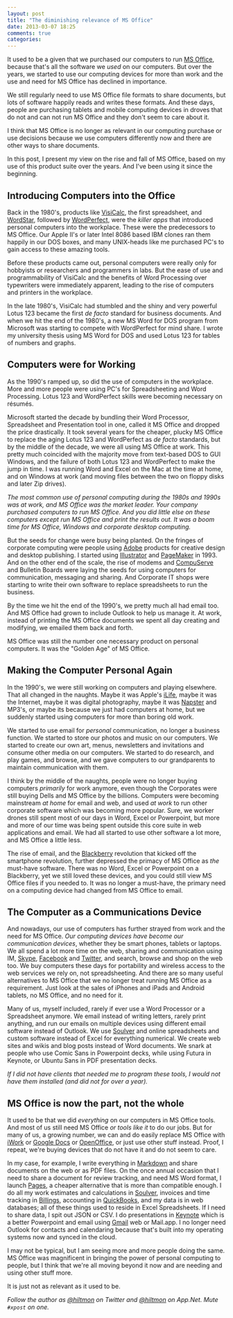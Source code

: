 ```yaml
---
layout: post
title: "The diminishing relevance of MS Office"
date: 2013-03-07 18:25
comments: true
categories: 
---
```


It used to be a given that we purchased our computers to run [MS Office](http://office.microsoft.com/en-us/), because that's all the software we *used* on our computers. But over the years, we started to use our computing devices for more than work and the use and need for MS Office has declined in importance. 

We still regularly need to use MS Office file formats to share documents, but lots of software happily reads and writes these formats. And these days, people are purchasing tablets and mobile computing devices in droves that do not and can not run MS Office and they don't seem to care about it.

I think that MS Office is no longer as relevant in our computing purchase or use decisions because we use computers differently now and there are other ways to share documents.

In this post, I present my view on the rise and fall of MS Office, based on my use of this product suite over the years. And I've been using it since the beginning.

## Introducing Computers into the Office

Back in the 1980's, products like [VisiCalc](http://en.wikipedia.org/wiki/VisiCalc), the first spreadsheet, and [WordStar](http://en.wikipedia.org/wiki/WordStar), followed by [WordPerfect](http://en.wikipedia.org/wiki/WordPerfect), were the *killer apps* that introduced personal computers into the workplace. These were the predecessors to MS Office. Our Apple II's or later Intel 8086 based IBM clones ran them happily in our DOS boxes, and many UNIX-heads like me purchased PC's to gain access to these amazing tools.

Before these products came out, personal computers were really only for hobbyists or researchers and programmers in labs. But the ease of use and programmability of VisiCalc and the benefits of Word Processing over typewriters were immediately apparent, leading to the rise of computers and printers in the workplace.

In the late 1980's, VisiCalc had stumbled and the shiny and very powerful  Lotus 123 became the first *de facto* standard for business documents. And when we hit the end of the 1980's, a new MS Word for DOS program from Microsoft was starting to compete with WordPerfect for mind share. I wrote my university thesis using MS Word for DOS and used Lotus 123 for tables of numbers and graphs.

## Computers were for Working

As the 1990's ramped up, so did the use of computers in the workplace. More and more people were using PC's for Spreadsheeting and Word Processing. Lotus 123 and WordPerfect skills were becoming necessary on résumés.

Microsoft started the decade by bundling their Word Processor, Spreadsheet and Presentation tool in one, called it MS Office and dropped the price drastically. It took several years for the cheaper, plucky MS Office to replace the aging Lotus 123 and WordPerfect as *de facto* standards, but by the middle of the decade, we were all using MS Office at work. This pretty much coincided with the majority move from text-based DOS to GUI Windows, and the failure of both Lotus 123 and WordPerfect to make the jump in time. I was running Word and Excel on the Mac at the time at home, and on Windows at work (and moving files between the two on floppy disks and later Zip drives).

*The most common use of personal computing during the 1980s and 1990s was at work, and MS Office was the market leader. Your company purchased computers to run MS Office. And you did little else on these computers except run MS Office and print the results out. It was a boom time for MS Office, Windows and corporate desktop computing.*

But the seeds for change were busy being planted. On the fringes of corporate computing were people using [Adobe](http://en.wikipedia.org/wiki/Adobe_Systems) products for creative design and desktop publishing. I started using [Illustrator](http://en.wikipedia.org/wiki/Adobe_Illustrator) and [PageMaker](http://en.wikipedia.org/wiki/Adobe_PageMaker) in 1993. And on the other end of the scale, the rise of modems and [CompuServe](http://en.wikipedia.org/wiki/CompuServe) and Bulletin Boards were laying the seeds for using computers for communication, messaging and sharing. And Corporate IT shops were starting to write their own software to replace spreadsheets to run the business.

By the time we hit the end of the 1990's, we pretty much all had email too. And MS Office had grown to include Outlook to help us manage it. At work, instead of printing the MS Office documents we spent all day creating and modifying, we emailed them back and forth.

MS Office was still the number one necessary product on personal computers. It was the "Golden Age" of MS Office.

## Making the Computer Personal Again

In the 1990's, we were still working on computers and playing elsewhere. That all changed in the naughts. Maybe it was Apple's [iLife](http://www.apple.com/ilife/), maybe it was the Internet, maybe it was digital photography, maybe it was [Napster](http://en.wikipedia.org/wiki/Napster) and MP3's, or maybe its because we just had computers at home, but we suddenly started using computers for more than boring old work.

We started to use email for *personal* communication, no longer a business function. We started to store our photos and music on our computers. We started to create our own art, menus, newsletters and invitations and consume other media on our computers. We started to do research, and play games, and browse, and we gave computers to our grandparents to maintain communication with them.

I think by the middle of the naughts, people were no longer buying computers *primarily* for work anymore, even though the Corporates were still buying Dells and MS Office by the billions. Computers were becoming mainstream *at home* for email and web, and used *at work* to run other corporate software which was becoming more popular. Sure, we worker drones still spent most of our days in Word, Excel or Powerpoint, but more and more of our time was being spent outside this core suite in web applications and email. We had all started to use other software a lot more, and MS Office a little less.

The rise of email, and the [Blackberry](http://en.wikipedia.org/wiki/BlackBerry) revolution that kicked off the smartphone revolution, further depressed the primacy of MS Office as *the* must-have software. There was no Word, Excel or Powerpoint on a Blackberry, yet we still loved these devices, and you could still view MS Office files if you needed to. It was no longer a must-have, the primary need on a computing device had changed from MS Office to email.

## The Computer as a Communications Device

And nowadays, our use of computers has further strayed from work and the need for MS Office. *Our computing devices have become our communication devices*, whether they be smart phones, tablets or laptops. We all spend a lot more time on the web, sharing and communication using IM, [Skype](http://en.wikipedia.org/wiki/Skype), [Facebook](http://en.wikipedia.org/wiki/Facebook) and [Twitter](http://en.wikipedia.org/wiki/Twitter), and search, browse and shop on the web too. We buy computers these days for portability and wireless access to the web services we rely on, not spreadsheeting. And there are so many useful alternatives to MS Office that we no longer treat running MS Office as a requirement. Just look at the sales of iPhones and iPads and Android tablets, no MS Office, and no need for it.

Many of us, myself included, rarely if ever use a Word Processor or a Spreadsheet anymore. We email instead of writing letters, rarely print anything, and run our emails on multiple devices using different email software instead of Outlook. We use [Soulver](https://itunes.apple.com/us/app/soulver/id413965349?mt=12&uo=4&at=10l894) and online spreadsheets and custom software instead of Excel for everything numerical. We create web sites and wikis and blog posts instead of Word documents. We snark at people who use Comic Sans in Powerpoint decks, while using Futura in Keynote, or Ubuntu Sans in PDF presentation decks.

*If I did not have clients that needed me to program these tools, I would not have them installed (and did not for over a year).*

## MS Office is now the part, not the whole

It used to be that we did *everything* on our computers in MS Office tools. And most of us still need MS Office *or tools like it* to do our jobs. But for many of us, a growing number, we can and do easily replace MS Office with [iWork](http://www.apple.com/iwork/) or [Google Docs](http://docs.google.com) or [OpenOffice](http://www.openoffice.org), or just use other stuff instead. Proof, I repeat, we're buying devices that do not have it and do not seem to care.

In my case, for example, I write everything in [Markdown](https://hiltmon.com/blog/2012/02/20/the-markdown-mindset/) and share documents on the web or as PDF files. On the once annual occasion that I need to share a document for review tracking, and need MS Word format, I launch [Pages](http://www.apple.com/iwork/pages/), a cheaper alternative that is more than compatible enough. I do all my work estimates and calculations in [Soulver](https://itunes.apple.com/us/app/soulver/id413965349?mt=12&uo=4&at=10l894), invoices and time tracking in [Billings](https://itunes.apple.com/us/app/billings-pro/id434514810?mt=12&uo=4&at=10l894), accounting in [QuickBooks](http://quickbooks.intuit.com), and my data is in web databases; all of these things used to reside in Excel Spreadsheets. If I need to share data, I spit out JSON or CSV. I do presentations in [Keynote](http://www.apple.com/iwork/keynote/) which is a better Powerpoint and email using [Gmail](http://gmail.google.com) web or Mail.app. I no longer need Outlook for contacts and calendaring because that's built into my operating systems now and synced in the cloud.

I may not be typical, but I am seeing more and more people doing the same. MS Office was magnificent in bringing the power of personal computing to people, but I think that we're all moving beyond it now and are needing and using other stuff more. 

It is just not as relevant as it used to be.

*Follow the author as [@hiltmon](http://https://twitter.com/hiltmon) on Twitter and [@hiltmon](http://alpha.app.net/hiltmon) on App.Net. Mute `#xpost` on one.*
